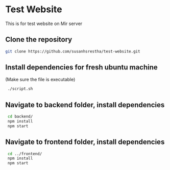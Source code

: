 # Test Website

This is for test website on Mir server

## Clone the repository

```bash
git clone https://github.com/susanhsrestha/test-website.git
```

## Install dependencies for fresh ubuntu machine

(Make sure the file is executable)

```bash
 ./script.sh
```

## Navigate to backend folder, install dependencies

```bash
 cd backend/
 npm install
 npm start
```

## Navigate to frontend folder, install dependencies

```bash
 cd ../frontend/
 npm install
 npm start
```
